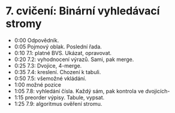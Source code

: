 # 7. cvičení: Binární vyhledávací stromy

* 0:00 Odpovědník.
* 0:05 Pojmový oblak. Poslední řada.
* 0:10 7.1: platné BVS. Ukázat, opravovat.
* 0:20 7.2: vyhodnocení výrazů. Sami, pak merge.
* 0:25 7.3: Dvojice, 4-merge.
* 0:35 7.4: kreslení. Chození k tabuli.
* 0:50 7.5: všemožné vkládání.
* 1:00 možné pozice
* 1:05 7.8: vyhledání čísla. Každý sám, pak kontrola ve dvojicích-
* 1:15 preorder výpisy. Tabule, vypsat.
* 1:25 7.9: algoritmus ověření stromu.
